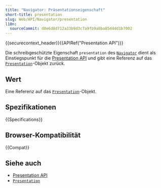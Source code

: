 ```yaml
---
title: "Navigator: Präsentationseigenschaft"
short-title: presentation
slug: Web/API/Navigator/presentation
l10n:
  sourceCommit: d0e6d8d712a33b9d3c7a9fb9a8ba85d4dd1b7002
---
```


{{securecontext_header}}{{APIRef("Presentation API")}}

Die schreibgeschützte Eigenschaft `presentation` des [`Navigator`](/de/docs/Web/API/Navigator) dient als Einstiegspunkt für die [Presentation API](/de/docs/Web/API/Presentation_API) und gibt eine Referenz auf das [`Presentation`](/de/docs/Web/API/Presentation)-Objekt zurück.

## Wert

Eine Referenz auf das [`Presentation`](/de/docs/Web/API/Presentation)-Objekt.

## Spezifikationen

{{Specifications}}

## Browser-Kompatibilität

{{Compat}}

## Siehe auch

- [Presentation API](/de/docs/Web/API/Presentation_API)
- [`Presentation`](/de/docs/Web/API/Presentation)
